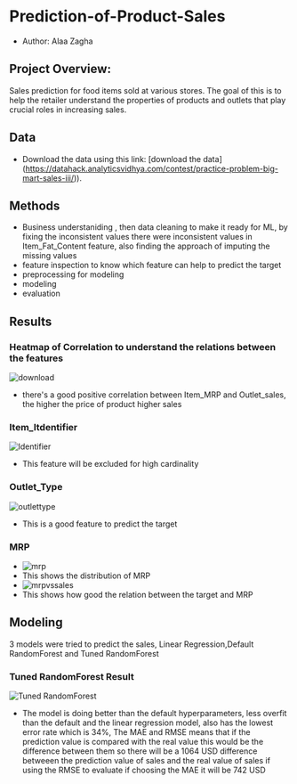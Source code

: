 # Prediction-of-Product-Sales
- Author: Alaa Zagha
## Project Overview:
Sales prediction for food items sold at various stores. The goal of this is to help the retailer understand the properties of products and outlets that play crucial roles in increasing sales.
## Data
- Download the data using this link: [download the data] (https://datahack.analyticsvidhya.com/contest/practice-problem-big-mart-sales-iii/)).
## Methods
- Business understaniding , then data cleaning to make it ready for ML, by fixing the inconsistent values there were inconsistent values in Item_Fat_Content feature, also finding the approach of imputing the missing values
- feature inspection to know which feature can help to predict the target
- preprocessing for modeling
- modeling
- evaluation
## Results
### Heatmap of Correlation to understand the relations between the features
![download](https://github.com/alaazagha/Prediction-of-Product-Sales/assets/170015439/79b397e4-6e46-4656-a385-e36829db10bd)

- there's a good positive correlation between Item_MRP and Outlet_sales, the higher the price of product higher sales
### Item_Itdentifier
![Identifier](https://github.com/alaazagha/Prediction-of-Product-Sales/assets/170015439/4ae9e971-8820-4814-a5f7-074feaca80b7)

- This feature will be excluded for high cardinality
### Outlet_Type
![outlettype](https://github.com/alaazagha/Prediction-of-Product-Sales/assets/170015439/ac4a9268-b422-4f63-b2ab-ad7e14a910d3)

- This is a good feature to predict the target
### MRP 
- ![mrp](https://github.com/alaazagha/Prediction-of-Product-Sales/assets/170015439/0861e8d7-a5b4-446b-a26a-834cb313c544)
- This shows the distribution of MRP 
- ![mrpvssales](https://github.com/alaazagha/Prediction-of-Product-Sales/assets/170015439/2b3904c3-21e9-49ba-902f-e10546fe4494)
- This shows how good the relation between the target and MRP
## Modeling
3 models were tried to predict the sales, Linear Regression,Default RandomForest and Tuned RandomForest
### Tuned RandomForest Result
![Tuned RandomForest](https://github.com/alaazagha/Prediction-of-Product-Sales/assets/170015439/a3d5ea3f-7a79-46ab-95f0-5d84e6311cc8)

- The model is doing better than the default hyperparameters, less overfit than the default and the linear regression model, also has the lowest error rate which is 34%, The MAE and RMSE means that if the prediction value is compared with the real value this would be the difference between them so there will be a 1064 USD difference betweeen the prediction value of sales and the real value of sales if using the RMSE to evaluate if choosing the MAE it will be 742 USD
